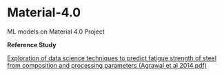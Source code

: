 # Material-4.0
ML models on Material 4.0 Project

**Reference Study**

[Exploration of data science techniques to predict fatigue strength of steel from composition and processing parameters (Agrawal et al 2014.pdf)](https://link.springer.com/article/10.1186/2193-9772-3-8)



